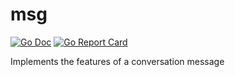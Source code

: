 msg
===

[![Go Doc](https://pkg.go.dev/badge/github.com/secure-conversation/msg.svg)](https://pkg.go.dev/github.com/secure-conversation/msg)
[![Go Report Card](https://goreportcard.com/badge/github.com/secure-conversation/msg)](https://goreportcard.com/report/github.com/secure-conversation/msg)

Implements the features of a conversation message
